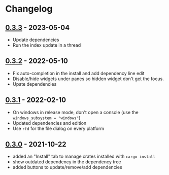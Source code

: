 # Changelog

## [0.3.3] - 2023-05-04

 * Update dependencies
 * Run the index update in a thread

## [0.3.2] - 2022-05-10

 * Fix auto-completion in the install and add dependency line edit
 * Disable/hide widgets under panes so hidden widget don't get the focus.
 * Upate dependencies

## [0.3.1] - 2022-02-10

 * On windows in release mode, don't open a console (use the `windows_subsystem = "windows"`)
 * Updated dependencies and edition
 * Use `rfd` for the file dialog on every platform

## [0.3.0] - 2021-10-22

 * added an "Install" tab to manage crates installed with `cargo install`
 * show outdated dependency in the dependency tree
 * added buttons to update/remove/add dependencies

[0.3.0]: https://github.com/slint-ui/cargo-ui/releases/tag/v0.3.0
[0.3.1]: https://github.com/slint-ui/cargo-ui/releases/tag/v0.3.1
[0.3.2]: https://github.com/slint-ui/cargo-ui/releases/tag/v0.3.2
[0.3.3]: https://github.com/slint-ui/cargo-ui/releases/tag/v0.3.3
